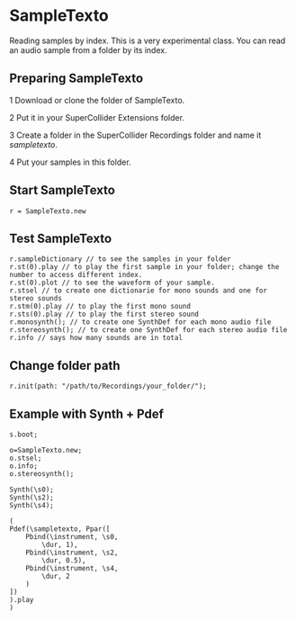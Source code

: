 # SampleTexto
Reading samples by index. This is a very experimental class. You can read an audio sample from a folder by its index.

## Preparing SampleTexto
1 Download or clone the folder of SampleTexto.

2 Put it in your SuperCollider Extensions folder.

3 Create a folder in the SuperCollider Recordings folder and name it *sampletexto*.

4 Put your samples in this folder.

## Start SampleTexto
```
r = SampleTexto.new
```
## Test SampleTexto
```
r.sampleDictionary // to see the samples in your folder
r.st(0).play // to play the first sample in your folder; change the number to access different index.
r.st(0).plot // to see the waveform of your sample.
r.stsel // to create one dictionarie for mono sounds and one for stereo sounds
r.stm(0).play // to play the first mono sound
r.sts(0).play // to play the first stereo sound
r.monosynth(); // to create one SynthDef for each mono audio file
r.stereosynth(); // to create one SynthDef for each stereo audio file
r.info // says how many sounds are in total
```
## Change folder path
```
r.init(path: "/path/to/Recordings/your_folder/");
```
## Example with Synth + Pdef
```
s.boot;

o=SampleTexto.new;
o.stsel;
o.info;
o.stereosynth();

Synth(\s0);
Synth(\s2);
Synth(\s4);

(
Pdef(\sampletexto, Ppar([
	Pbind(\instrument, \s0,
		\dur, 1),
	Pbind(\instrument, \s2,
		\dur, 0.5),
	Pbind(\instrument, \s4,
		\dur, 2
	)
])
).play
)
```
